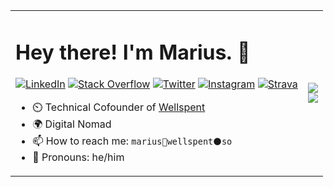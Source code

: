 <table>
<tbody>
<tr>
<td>

# Hey there! I'm Marius. 👋
  
<p align="left">
<a href="https://www.linkedin.com/in/mrackwitz/">
<img src="https://img.shields.io/badge/-LinkedIn-%233781da" alt="LinkedIn"/></a> 
<a href="https://stackoverflow.com/users/4194189/marius">
<img src="https://img.shields.io/badge/-Stack%20Overflow-%23f48024" alt="Stack Overflow" /></a> 
<a href="https://www.twitter.com/mrackwitz">
<img src="https://img.shields.io/badge/-Twitter-%231DA1F2" alt="Twitter" /></a> 
<a href="https://www.instagram.com/m1r9us/">
<img src="https://img.shields.io/badge/-Instagram-%23eb13a5" alt="Instagram" /></a> 
<a href="https://www.strava.com/athletes/15278401">
<img src="https://img.shields.io/badge/-Strava-%23fc5201" alt="Strava" /></a> 
</p>


- ⏲️ Technical Cofounder of [Wellspent](https://wellspent.so)
- 🌍 Digital Nomad
- 📫 How to reach me: `marius🐒wellspent⚫️so`
- 📛 Pronouns: he/him


</td>
<td>
  <img src="https://github-readme-stats.vercel.app/api?username=mrackwitz&show_icons=true&count_private=true" />
  <br>
  <img src="https://github-readme-stats.vercel.app/api/top-langs/?username=mrackwitz&layout=compact&hide=html&hide_progress=true" />
</td>
</tr>
</tbody>
</table>
